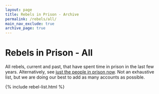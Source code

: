 ```yaml
---
layout: page
title: Rebels in Prison - Archive
permalink: /rebels/all/
main_nav_exclude: true
archive_page: true
---
```


# Rebels in Prison - All

All rebels, current and past, that have spent time in prison in the last few years.
Alternatively, see [just the people in prison now](../). Not an exhaustive list,
but we are doing our best to add as many accounts as possible.

{% include rebel-list.html %}
